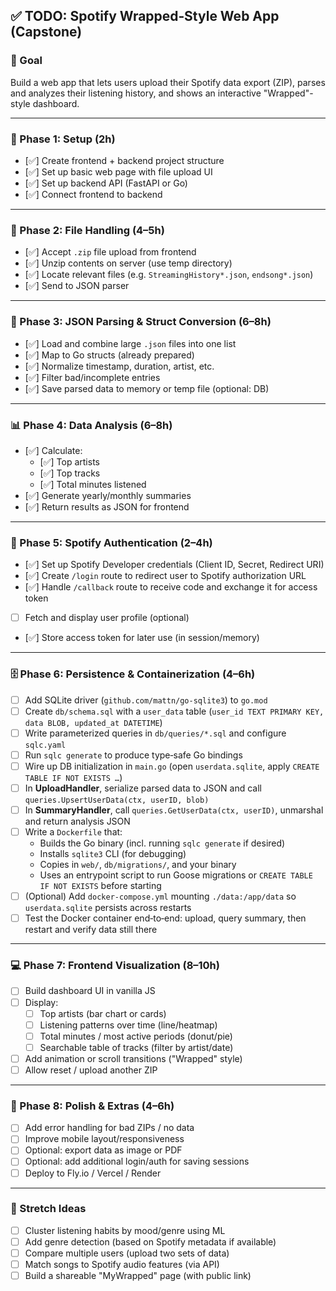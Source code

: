 ## ✅ TODO: Spotify Wrapped‑Style Web App (Capstone)

### 🎯 Goal  
Build a web app that lets users upload their Spotify data export (ZIP), parses and analyzes their listening history, and shows an interactive "Wrapped"-style dashboard.

---

### 🧱 Phase 1: Setup (2h)  
- [✅] Create frontend + backend project structure  
- [✅] Set up basic web page with file upload UI  
- [✅] Set up backend API (FastAPI or Go)  
- [✅] Connect frontend to backend  

---

### 📂 Phase 2: File Handling (4–5h)  
- [✅] Accept `.zip` file upload from frontend  
- [✅] Unzip contents on server (use temp directory)  
- [✅] Locate relevant files (e.g. `StreamingHistory*.json`, `endsong*.json`)  
- [✅] Send to JSON parser  

---

### 📄 Phase 3: JSON Parsing & Struct Conversion (6–8h)  
- [✅] Load and combine large `.json` files into one list  
- [✅] Map to Go structs (already prepared)  
- [✅] Normalize timestamp, duration, artist, etc.  
- [✅] Filter bad/incomplete entries  
- [✅] Save parsed data to memory or temp file (optional: DB)  

---

### 📊 Phase 4: Data Analysis (6–8h)  
- [✅] Calculate:  
  - [✅] Top artists  
  - [✅] Top tracks  
  - [✅] Total minutes listened  
- [✅] Generate yearly/monthly summaries  
- [✅] Return results as JSON for frontend  

---

### 🔐 Phase 5: Spotify Authentication (2–4h)  
- [✅] Set up Spotify Developer credentials (Client ID, Secret, Redirect URI)  
- [✅] Create `/login` route to redirect user to Spotify authorization URL  
- [✅] Handle `/callback` route to receive code and exchange it for access token  
- [ ] Fetch and display user profile (optional)  
- [✅] Store access token for later use (in session/memory)  

---

### 🗄️ Phase 6: Persistence & Containerization (4–6h)  
- [ ] Add SQLite driver (`github.com/mattn/go-sqlite3`) to `go.mod`  
- [ ] Create `db/schema.sql` with a `user_data` table (`user_id TEXT PRIMARY KEY, data BLOB, updated_at DATETIME`)  
- [ ] Write parameterized queries in `db/queries/*.sql` and configure `sqlc.yaml`  
- [ ] Run `sqlc generate` to produce type‑safe Go bindings  
- [ ] Wire up DB initialization in `main.go` (open `userdata.sqlite`, apply `CREATE TABLE IF NOT EXISTS …`)  
- [ ] In **UploadHandler**, serialize parsed data to JSON and call `queries.UpsertUserData(ctx, userID, blob)`  
- [ ] In **SummaryHandler**, call `queries.GetUserData(ctx, userID)`, unmarshal and return analysis JSON  
- [ ] Write a `Dockerfile` that:  
  - Builds the Go binary (incl. running `sqlc generate` if desired)  
  - Installs `sqlite3` CLI (for debugging)  
  - Copies in `web/`, `db/migrations/`, and your binary  
  - Uses an entrypoint script to run Goose migrations or `CREATE TABLE IF NOT EXISTS` before starting  
- [ ] (Optional) Add `docker-compose.yml` mounting `./data:/app/data` so `userdata.sqlite` persists across restarts  
- [ ] Test the Docker container end‑to‑end: upload, query summary, then restart and verify data still there  

---

### 💻 Phase 7: Frontend Visualization (8–10h)  
- [ ] Build dashboard UI in vanilla JS  
- [ ] Display:  
  - [ ] Top artists (bar chart or cards)  
  - [ ] Listening patterns over time (line/heatmap)  
  - [ ] Total minutes / most active periods (donut/pie)  
  - [ ] Searchable table of tracks (filter by artist/date)  
- [ ] Add animation or scroll transitions ("Wrapped" style)  
- [ ] Allow reset / upload another ZIP  

---

### 🧪 Phase 8: Polish & Extras (4–6h)  
- [ ] Add error handling for bad ZIPs / no data  
- [ ] Improve mobile layout/responsiveness  
- [ ] Optional: export data as image or PDF  
- [ ] Optional: add additional login/auth for saving sessions  
- [ ] Deploy to Fly.io / Vercel / Render  

---

### 🧠 Stretch Ideas  
- [ ] Cluster listening habits by mood/genre using ML  
- [ ] Add genre detection (based on Spotify metadata if available)  
- [ ] Compare multiple users (upload two sets of data)  
- [ ] Match songs to Spotify audio features (via API)  
- [ ] Build a shareable "MyWrapped" page (with public link)  

